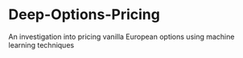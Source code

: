 # Deep-Options-Pricing
An investigation into pricing vanilla European options using machine learning techniques
